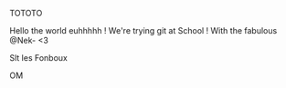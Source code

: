 TOTOTO

Hello the world euhhhhh !
We're trying git at School !
With the fabulous @Nek- <3

Slt les Fonboux

OM